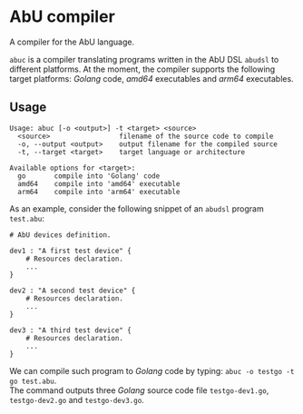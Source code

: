 # AbU compiler
A compiler for the AbU language.

`abuc` is a compiler translating programs written in the AbU DSL `abudsl` to different platforms. At the moment, the compiler supports the following target platforms: *Golang* code, *amd64* executables and *arm64* executables.

## Usage
```
Usage: abuc [-o <output>] -t <target> <source>
  <source>                 filename of the source code to compile
  -o, --output <output>    output filename for the compiled source
  -t, --target <target>    target language or architecture

Available options for <target>:
  go       compile into 'Golang' code
  amd64    compile into 'amd64' executable
  arm64    compile into 'arm64' executable
```

As an example, consider the following snippet of an `abudsl` program `test.abu`:
```
# AbU devices definition.

dev1 : "A first test device" {
    # Resources declaration.
    ...
}

dev2 : "A second test device" {
    # Resources declaration.
    ...
}

dev3 : "A third test device" {
    # Resources declaration.
    ...
}
```
We can compile such program to *Golang* code by typing: `abuc -o testgo -t go test.abu`. <br>
The command outputs three *Golang* source code file `testgo-dev1.go`, `testgo-dev2.go` and `testgo-dev3.go`.
